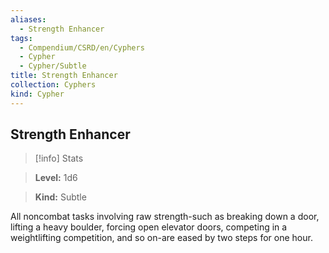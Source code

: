 ```yaml
---
aliases:
  - Strength Enhancer
tags:
  - Compendium/CSRD/en/Cyphers
  - Cypher
  - Cypher/Subtle
title: Strength Enhancer
collection: Cyphers
kind: Cypher
---
```

## Strength Enhancer    
>[!info] Stats    
> **Level:** 1d6    
> **Kind:** Subtle  
    
All noncombat tasks involving raw strength-such as breaking down a door, lifting a heavy boulder, forcing open elevator doors, competing in a weightlifting competition, and so on-are eased by two steps for one hour.
